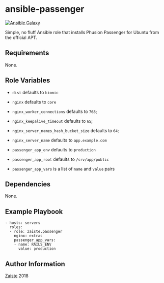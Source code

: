 # ansible-passenger

[![Ansible Galaxy](https://img.shields.io/badge/galaxy-zaiste.passenger-2993bd.svg?style=for-the-badge)](https://galaxy.ansible.com/zaiste/passenger/)

Simple, no fluff Ansible role that installs Phusion Passenger for Ubuntu from the official APT.

## Requirements

None.

## Role Variables

- `dist` defaults to `bionic`
- `nginx` defaults to `core`

- `nginx_worker_connections` defaults to `768`;
- `nginx_keepalive_timeout` defaults to `65`;
- `nginx_server_names_hash_bucket_size` defaults to `64`;
- `nginx_server_name` defaults to `app.example.com`

- `passenger_app_env` defaults to `production`
- `passenger_app_root` defaults to `/srv/app/public`
- `passenger_app_vars` is a list of `name` and `value` pairs

## Dependencies

None.

## Example Playbook

```
- hosts: servers
  roles:
  - role: zaiste.passenger
    nginx: extras
    passenger_app_vars:
    - name: RAILS_ENV
      value: production
```

## Author Information

[Zaiste](http://zaiste.net) 2018
